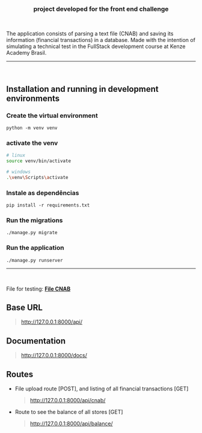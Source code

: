 <h3 align="center">
  project developed for the front end challenge
</h3>

<br/>

The application consists of parsing a text file (CNAB) and saving its information (financial transactions) in a database. Made with the intention of simulating a technical test in the FullStack development course at Kenze Academy Brasil.

---

<br/>

## Installation and running in development environments

### Create the virtual environment

```
python -m venv venv
```

### activate the venv

```bash
# linux
source venv/bin/activate

# windows
.\venv\Scripts\activate

```

### Instale as dependências

```
pip install -r requirements.txt
```

### Run the migrations

```
./manage.py migrate
```

### Run the application

```
./manage.py runserver
```

---

<br/>

File for testing: **[File CNAB](https://github.com/Kenzie-Academy-Brasil-Developers/desafio-backend-m6/blob/main/CNAB.txt)**

## Base URL

> http://127.0.0.1:8000/api/

## Documentation

> http://127.0.0.1:8000/docs/

## Routes

- File upload route [POST], and listing of all financial transactions [GET]

  > http://127.0.0.1:8000/api/cnab/

- Route to see the balance of all stores [GET]
  > http://127.0.0.1:8000/api/balance/
